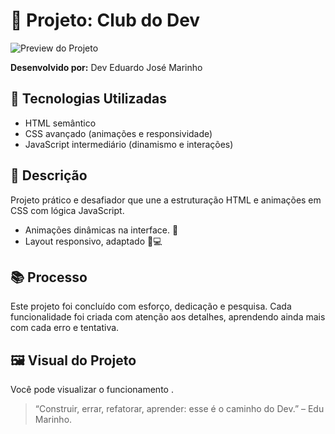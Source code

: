 # 🎲 Projeto: Club do Dev 
![Preview do Projeto](../assets/projeto.png)

**Desenvolvido por:** Dev Eduardo José Marinho  


## 🚀 Tecnologias Utilizadas
- HTML semântico
- CSS avançado (animações e responsividade)
- JavaScript intermediário (dinamismo e interações)

## 🎯 Descrição
Projeto prático e desafiador que une a estruturação HTML e animações em CSS com lógica JavaScript. 

- Animações dinâmicas na interface. 🎨
- Layout responsivo, adaptado 📱💻


## 📚 Processo
Este projeto foi concluído com esforço, dedicação e pesquisa. Cada funcionalidade foi criada com atenção aos detalhes, aprendendo ainda mais com cada erro e tentativa.

## 🖼️ Visual do Projeto
Você pode visualizar o funcionamento .




> “Construir, errar, refatorar, aprender: esse é o caminho do Dev.” – Edu Marinho.
